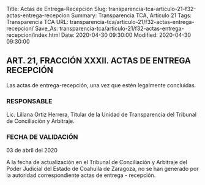 Title: Actas de Entrega-Recepción
Slug: transparencia-tca-articulo-21-f32-actas-entrega-recepcion
Summary: Transparencia TCA, Artículo 21
Tags: Transparencia TCA
URL: transparencia-tca/articulo-21/f32-actas-entrega-recepcion/
Save_As: transparencia-tca/articulo-21/f32-actas-entrega-recepcion/index.html
Date: 2020-04-30 09:30:00
Modified: 2020-04-30 09:30:00


## ART. 21, FRACCIÓN XXXII. ACTAS DE ENTREGA RECEPCIÓN

Las actas de entrega-recepción, una vez que estén legalmente concluidas.


### RESPONSABLE

Lic. Liliana Ortiz Herrera, Titular de la Unidad de Transparencia del Tribunal de Conciliación y Arbitraje.


### FECHA DE VALIDACIÓN

03 de abril del 2020


A la fecha de actualización en el Tribunal de Conciliación y Arbitraje del Poder Judicial del Estado de Coahuila de Zaragoza, no se han generado por la autoridad correspondiente actas de entrega - recepción.



